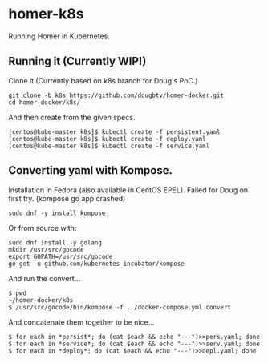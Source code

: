 # homer-k8s

Running Homer in Kubernetes.

## Running it (Currently WIP!)

Clone it (Currently based on k8s branch for Doug's PoC.)

```
git clone -b k8s https://github.com/dougbtv/homer-docker.git
cd homer-docker/k8s/
```

And then create from the given specs.

```
[centos@kube-master k8s]$ kubectl create -f persistent.yaml 
[centos@kube-master k8s]$ kubectl create -f deploy.yaml 
[centos@kube-master k8s]$ kubectl create -f service.yaml 
```

## Converting yaml with Kompose.

Installation in Fedora (also available in CentOS EPEL). Failed for Doug on first try. (kompose go app crashed)

```
sudo dnf -y install kompose
```

Or from source with:

```
sudo dnf install -y golang
mkdir /usr/src/gocode
export GOPATH=/usr/src/gocode
go get -u github.com/kubernetes-incubator/kompose
```


And run the convert...

```
$ pwd
~/homer-docker/k8s
$ /usr/src/gocode/bin/kompose -f ../docker-compose.yml convert
```

And concatenate them together to be nice...

```
$ for each in *persist*; do (cat $each && echo "---")>>pers.yaml; done
$ for each in *service*; do (cat $each && echo "---")>>serv.yaml; done
$ for each in *deploy*; do (cat $each && echo "---")>>depl.yaml; done
```

